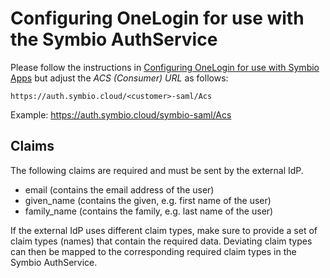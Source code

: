 # Configuring OneLogin for use with the Symbio AuthService

Please follow the instructions in [Configuring OneLogin for use with Symbio Apps](../symbio-apps-auth/onelogin.md) but adjust the _ACS (Consumer) URL_ as follows:

`https://auth.symbio.cloud/<customer>-saml/Acs`

Example: https://auth.symbio.cloud/symbio-saml/Acs

## Claims

The following claims are required and must be sent by the external IdP.

- email (contains the email address of the user)
- given_name (contains the given, e.g. first name of the user)
- family_name (contains the family, e.g. last name of the user)

If the external IdP uses different claim types, make sure to provide a set of claim types (names) that contain the required data. Deviating claim types can then be mapped to the corresponding required claim types in the Symbio AuthService.
